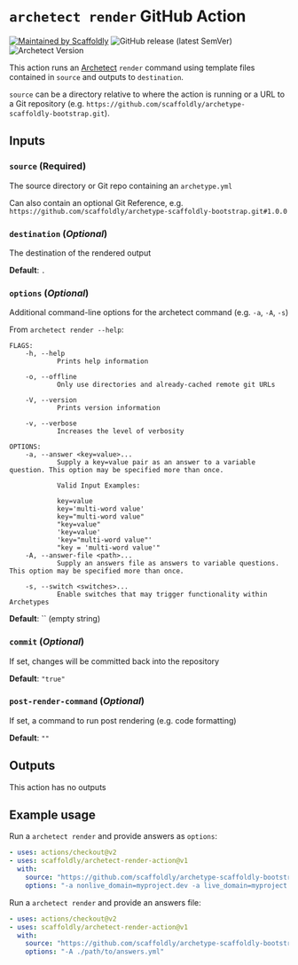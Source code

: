 # `archetect render` GitHub Action

[![Maintained by Scaffoldly](https://img.shields.io/badge/maintained%20by-scaffoldly-blueviolet)](https://github.com/scaffoldly)
![GitHub release (latest SemVer)](https://img.shields.io/github/v/release/scaffoldly/archetect-render-action)
![Archetect Version](https://img.shields.io/badge/archetect-%3E%3D0.6.1-blue.svg)

This action runs an [Archetect](https://github.com/archetect/archetect) `render`
command using template files contained in `source` and outputs to `destination`.

`source` can be a directory relative to where the action is running or a URL to
a Git repository (e.g. `https://github.com/scaffoldly/archetype-scaffoldly-bootstrap.git`).

## Inputs

### `source` (**Required**)

The source directory or Git repo containing an `archetype.yml`

Can also contain an optional Git Reference, e.g. `https://github.com/scaffoldly/archetype-scaffoldly-bootstrap.git#1.0.0`

### `destination` (_Optional_)

The destination of the rendered output

**Default**: `.`

### `options` (_Optional_)

Additional command-line options for the archetect command (e.g. `-a`, `-A`, `-s`)

From `archetect render --help`:

```
FLAGS:
    -h, --help
            Prints help information

    -o, --offline
            Only use directories and already-cached remote git URLs

    -V, --version
            Prints version information

    -v, --verbose
            Increases the level of verbosity

OPTIONS:
    -a, --answer <key=value>...
            Supply a key=value pair as an answer to a variable question. This option may be specified more than once.

            Valid Input Examples:

            key=value
            key='multi-word value'
            key="multi-word value"
            "key=value"
            'key=value'
            'key="multi-word value"'
            "key = 'multi-word value'"
    -A, --answer-file <path>...
            Supply an answers file as answers to variable questions. This option may be specified more than once.

    -s, --switch <switches>...
            Enable switches that may trigger functionality within Archetypes
```

**Default**: `` (empty string)

### `commit` (_Optional_)

If set, changes will be committed back into the repository

**Default**: `"true"`

### `post-render-command` (_Optional_)

If set, a command to run post rendering (e.g. code formatting)

**Default**: `""`

## Outputs

This action has no outputs

## Example usage

Run a `archetect render` and provide answers as `options`:

```yaml
- uses: actions/checkout@v2
- uses: scaffoldly/archetect-render-action@v1
  with:
    source: "https://github.com/scaffoldly/archetype-scaffoldly-bootstrap.git"
    options: "-a nonlive_domain=myproject.dev -a live_domain=myproject.com"
```

Run a `archetect render` and provide an answers file:

```yaml
- uses: actions/checkout@v2
- uses: scaffoldly/archetect-render-action@v1
  with:
    source: "https://github.com/scaffoldly/archetype-scaffoldly-bootstrap.git"
    options: "-A ./path/to/answers.yml"
```
